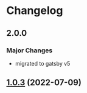 # Changelog

## 2.0.0

### Major Changes

- migrated to gatsby v5

## [1.0.3](https://github.com/johnny-mh/blog2/compare/gatsby-plugin-fusejs-1.0.2...gatsby-plugin-fusejs-1.0.3) (2022-07-09)
